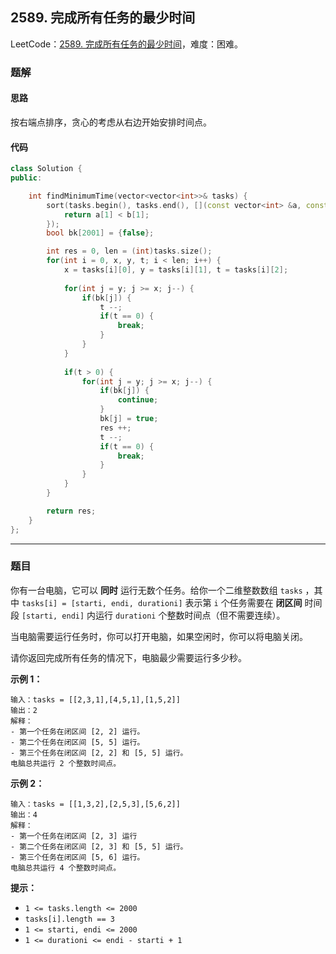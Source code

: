 ## 2589. 完成所有任务的最少时间

LeetCode：[2589. 完成所有任务的最少时间](https://leetcode.cn/problems/minimum-time-to-complete-all-tasks/)，难度：困难。

### 题解

#### 思路

按右端点排序，贪心的考虑从右边开始安排时间点。

#### 代码

```c++
class Solution {
public:

    int findMinimumTime(vector<vector<int>>& tasks) {
        sort(tasks.begin(), tasks.end(), [](const vector<int> &a, const vector<int> &b) {
            return a[1] < b[1];
        });
        bool bk[2001] = {false};

        int res = 0, len = (int)tasks.size();
        for(int i = 0, x, y, t; i < len; i++) {
            x = tasks[i][0], y = tasks[i][1], t = tasks[i][2];
            
            for(int j = y; j >= x; j--) {
                if(bk[j]) {
                    t --;
                    if(t == 0) {
                        break;
                    }
                }
            }
            
            if(t > 0) {
                for(int j = y; j >= x; j--) {
                    if(bk[j]) {
                        continue;
                    }
                    bk[j] = true;
                    res ++;
                    t --;
                    if(t == 0) {
                        break;
                    }
                }
            }
        }

        return res;
    }
};
```



---



### 题目

你有一台电脑，它可以 **同时** 运行无数个任务。给你一个二维整数数组 `tasks` ，其中 `tasks[i] = [starti, endi, durationi]` 表示第 `i` 个任务需要在 **闭区间** 时间段 `[starti, endi]` 内运行 `durationi` 个整数时间点（但不需要连续）。

当电脑需要运行任务时，你可以打开电脑，如果空闲时，你可以将电脑关闭。

请你返回完成所有任务的情况下，电脑最少需要运行多少秒。

 

**示例 1：**

```
输入：tasks = [[2,3,1],[4,5,1],[1,5,2]]
输出：2
解释：
- 第一个任务在闭区间 [2, 2] 运行。
- 第二个任务在闭区间 [5, 5] 运行。
- 第三个任务在闭区间 [2, 2] 和 [5, 5] 运行。
电脑总共运行 2 个整数时间点。
```

**示例 2：**

```
输入：tasks = [[1,3,2],[2,5,3],[5,6,2]]
输出：4
解释：
- 第一个任务在闭区间 [2, 3] 运行
- 第二个任务在闭区间 [2, 3] 和 [5, 5] 运行。
- 第三个任务在闭区间 [5, 6] 运行。
电脑总共运行 4 个整数时间点。
```

 

**提示：**

- `1 <= tasks.length <= 2000`
- `tasks[i].length == 3`
- `1 <= starti, endi <= 2000`
- `1 <= durationi <= endi - starti + 1 `


